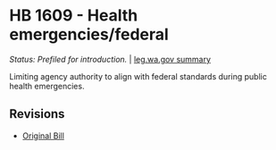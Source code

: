 # HB 1609 - Health emergencies/federal
*Status: Prefiled for introduction.* | [leg.wa.gov summary](https://app.leg.wa.gov/billsummary?BillNumber=1609&Year=2021)

Limiting agency authority to align with federal standards during public health emergencies.

## Revisions
* [Original Bill](1/)